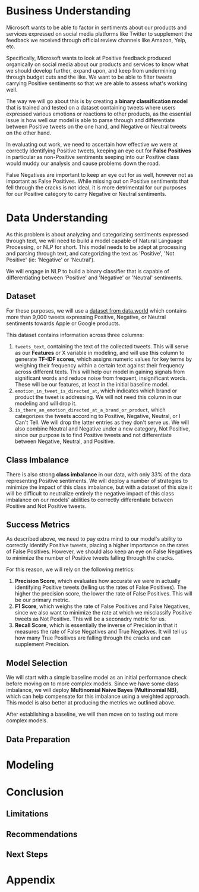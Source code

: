 # Business Understanding
Microsoft wants to be able to factor in sentiments about our products and services expressed on social media platforms like Twitter to supplement the feedback we received through official review channels like Amazon, Yelp, etc. 

Specifically, Microsoft wants to look at Positive feedback produced organically on social media about our products and services to know what we should develop further, expand upon, and keep from undermining through budget cuts and the like. We want to be able to filter tweets carrying Positive sentiments so that we are able to assess what's working well.

The way we will go about this is by creating a **binary classification model** that is trained and tested on a dataset containing tweets where users expressed various emotions or reactions to other products, as the essential issue is how well our model is able to parse through and differentiate between Positive tweets on the one hand, and Negative or Neutral tweets on the other hand.

In evaluating out work, we need to ascertain how effective we were at correctly identifying Positive tweets, keeping an eye out for **False Positives** in particular as non-Positive sentiments seeping into our Positive class would muddy our analysis and cause problems down the road.

False Negatives are important to keep an eye out for as well, however not as important as False Positives. While missing out on Positive sentiments that fell through the cracks is not ideal, it is more detrimental for our purposes for our Positive category to carry Negative or Neutral sentiments.

# Data Understanding
As this problem is about analyzing and categorizing sentiments expressed through text, we will need to build a model capable of Natural Language Processing, or NLP for short. This model needs to be adept at processing and parsing through text, and categorizing the text as 'Positive', 'Not Positive' (ie: 'Negative' or 'Neutral').

We will engage in NLP to build a binary classifier that is capable of differentiating between 'Positive' and 'Negative' or 'Neutral' sentiments.

## Dataset
For these purposes, we will use a [dataset from data.world](https://data.world/crowdflower/brands-and-product-emotions) which contains more than 9,000 tweets expressing Positive, Negative, or Neutral sentiments towards Apple or Google products.

This dataset contains information across three columns:
1. `tweets_text`, containing the text of the collected tweets. This will serve as our **Features** or X variable in modeling, and will use this column to generate **TF-IDF scores**, which assigns numeric values for key terms by weighing their frequency within a certain text against their frequency across different texts. This will help our model in gaining signals from significant words and reduce noise from frequent, insignificant words. These will be our features, at least in the initial baseline model.
2. `emotion_in_tweet_is_directed_at`, which indicates which brand or product the tweet is addressing. We will not need this column in our modeling and will drop it.
3. `is_there_an_emotion_directed_at_a_brand_or_product`, which categorizes the tweets according to Positive, Negative, Neutral, or I Can't Tell. We will drop the latter entries as they don't serve us. We will also combine Neutral and Negative under a new category, Not Positive, since our purpose is to find Positive tweets and not differentiate between Negative, Neutral, and Positive.

## Class Imbalance
There is also strong **class imbalance** in our data, with only 33% of the data representing Positive sentiments. We will deploy a number of strategies to minimize the impact of this class imbalance, but with a dataset of this size it will be difficult to neutralize entirely the negative impact of this class imbalance on our models' abilities to correctly differentiate between Positive and Not Positive tweets.

## Success Metrics
As described above, we need to pay extra mind to our model's ability to correctly identify Positive tweets, placing a higher importance on the rates of False Positives. However, we should also keep an eye on False Negatives to minimize the number of Positive tweets falling through the cracks.

For this reason, we will rely on the following metrics:

1. **Precision Score**, which evaluates how accurate we were in actually identifying Positive tweets (telling us the rates of False Positives). The higher the precision score, the lower the rate of False Positives. This will be our primary metric.
2. **F1 Score**, which weighs the rate of False Positives and False Negatives, since we also want to minimize the rate at which we misclassify Positive tweets as Not Positive. This will be a seconadry metric for us.
3. **Recall Score**, which is essentially the inverse of Precision in that it measures the rate of False Negatives and True Negatives. It will tell us how many True Positives are falling through the cracks and can supplement Precision.

## Model Selection
We will start with a simple baseline model as an initial performance check before moving on to more complex models. Since we have some class imbalance, we will deploy **Multinomial Naive Bayes (Multinomial NB)**, which can help compensate for this imbalance using a weighted approach. This model is also better at producing the metrics we outlined above.

After establishing a baseline, we will then move on to testing out more complex models.

## Data Preparation


# Modeling

# Conclusion

## Limitations

## Recommendations

## Next Steps

# Appendix 
